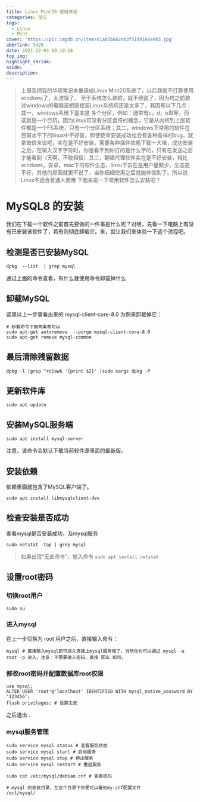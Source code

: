 ```yaml
---
title: Linux Mint20 使用体验
categories: 笔记
tags:
  - Linux
  - Mint
cover: 'https://pic.imgdb.cn/item/61ab5b682ab3f51d9166eeb3.jpg'
abbrlink: 5426
date: 2021-12-04 19:10:18
top_img:
highlight_shrink:
aside:
description:
---
```


> 上周我把我的华硕笔记本重装成Linux Mint20系统了，以后我就不打算使用windows了，太流氓了。
> 至于系统怎么装的，就不细说了，因为坑之前装过windows的电脑装想直接装Linux系统坑还是太多了，其因有以下几点：其一，windows系统下基本是
> 多个分区，例如：通常有c，d，e盘等，而这就是一个巨坑，因为Linux可没有分区盘符的概念，它是从内核到上层软件都是一个FS系统，只有一个分区系统；其二，windows下常用的软件在目前水平下的linux中不好装，即使侥幸安装成功也会有各种各样的bug，就拿微信来说吧，实在是不好安装，需要各种插件依赖下载一大堆，成功安装之后，在输入汉字字符时，你是看不到你打的是什么字的，只有在发送之后才能看到（天啊，不敢相信）其三，翻墙代理软件实在是不好安装，相比windows，安卓，mac下的软件生态，linxu下实在是用户量颇少，生态更不好。其他的原因就更不说了，当你细细使用之后就能体验到了。所以说Linux不适合普通人使用
> 下面来说一下常用软件怎么安装吧？

# MySQL8 的安装

我们在下载一个软件之前首先要做的一件事是什么呢？对喽，先看一下电脑上有没有已安装该软件了，若有则彻底卸载它。来，就让我们来体验一下这个流程吧。

## 检测是否已安装MySQL

```shell
dpkg  --list  | grep mysql
```
通过上面的命令查看，有什么就使用命令卸载掉什么

## 卸载MySQL

这里以上一步查看出来的 mysql-client-core-8.0 为例来卸载掉它：
```shell
# 卸载命令下面两条都可以
sudo apt-get autoremove  --purge mysql-client-core-8.0
sudo apt-get remove mysql-common
```

## 最后清除残留数据

```shell
dpkg -l |grep ^rc|awk '{print $2}' |sudo xargs dpkg -P
```

## 更新软件库

```shell
sudo apt update
```

## 安装MySQL服务端

```shell
sudo apt install mysql-server
```
注意，该命令会默认下载当前软件源里面的最新版。

## 安装依赖

依赖里面就包含了MySQL客户端了。
```shell
sudo apt install libmysqlclient-dev
```

## 检查安装是否成功

查看mysql是否安装成功，及mysql服务
```shell
sudo netstat -tap | grep mysql
```

> 如果出现“无此命令”，输入命令 `sudo apt install netstat`

## 设置root密码

### 切换root用户

`sudo su`

### 进入mysql

在上一步切换为 root 用户之后，直接输入命令：
```shell
mysql # 直接输入mysql即可进入连接上mysql服务端了，当然你也可以通过 mysql -u root -p 进入，注意：不需要输入密码，直接 回车 即可。
```

### 修改root密码并配置数据库root权限

```shell
use mysql;
ALTER USER 'root'@'localhost' IDENTIFIED WITH mysql_native_password BY '123456';
flush privileges; # 设置生效
```
之后退出 .

### mysql服务管理

```shell
sudo service mysql status # 查看服务状态
sudo service mysql start # 启动服务
sudo service mysql stop # 停止服务
sudo service mysql restart # 重启服务

sudo cat /etc/mysql/debian.cnf # 查看密码

# mysql 的安装目录，在这个目录下你便可以看到my.cnf配置文件
/ect/mysql/
```
